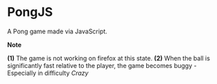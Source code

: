 # PongJS
A Pong game made via JavaScript.

**Note**

**(1)** The game is not working on firefox at this state. 
**(2)** When the ball is significantly fast relative to the player, the game becomes buggy - Especially 
in difficulty *Crazy*
